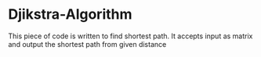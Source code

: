 # Djikstra-Algorithm

This piece of code is written to find shortest path.
It accepts input as matrix and output the shortest path from given distance
